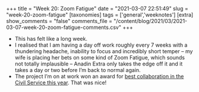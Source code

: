 +++
title = "Week 20: Zoom Fatigue"
date = "2021-03-07 22:51:49"
slug = "week-20-zoom-fatigue"
[taxonomies]
tags = ['general','weeknotes']
[extra]
show_comments = "false"
comments_file = "/content/blog/2021/03/2021-03-07-week-20-zoom-fatigue-comments.csv"
+++

- This has felt like a long week.
- I realised that I am having a day off work roughly every 7 weeks with a thundering headache, inability to focus and incredibly short temper – my wife is placing her bets on some kind of Zoom Fatigue, which sounds not totally implausible – Anadin Extra only takes the edge off it and it takes a day or two before I’m back to normal again.
- The project I’m on at work won an award for [best collaboration in the Civil Service this year](https://www.civilserviceawards.com/award-nominee/shielding-ministry-housing-communities-and-local-government). That was nice!
